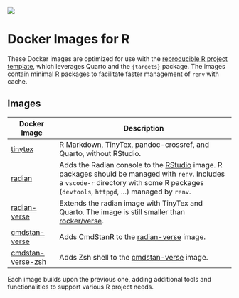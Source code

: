 [![](https://img.shields.io/badge/license-MIT-green.svg)](https://opensource.org/licenses/MIT)

# Docker Images for R

These Docker images are optimized for use with the [reproducible R project template](https://github.com/mattocci27/rdv-template), which leverages Quarto and the `{targets}` package. The images contain minimal R packages to facilitate faster management of `renv` with cache.

## Images

| Docker Image                                                                                       | Description                                                                                                      |
|----------------------------------------------------------------------------------------------------|------------------------------------------------------------------------------------------------------------------|
| [tinytex](https://hub.docker.com/repository/docker/mattocci/tinytex)                               | R Markdown, TinyTex, pandoc-crossref, and Quarto, without RStudio.                                               |
| [radian](https://hub.docker.com/repository/docker/mattocci/radian)                                 | Adds the Radian console to the [RStudio](https://hub.docker.com/r/rocker/rstudio) image. R packages should be managed with `renv`. Includes a `vscode-r` directory with some R packages (`devtools`, `httpgd`, ...) managed by `renv`. |
| [radian-verse](https://hub.docker.com/repository/docker/mattocci/radian-verse)                     | Extends the radian image with TinyTex and Quarto. The image is still smaller than [rocker/verse](https://hub.docker.com/r/rocker/verse). |
| [cmdstan-verse](https://hub.docker.com/repository/docker/mattocci/cmdstan-verse)                   | Adds CmdStanR to the [radian-verse](https://hub.docker.com/r/mattocci/radian-verse) image.                       |
| [cmdstan-verse-zsh](https://hub.docker.com/repository/docker/mattocci/cmdstan-verse-zsh)           | Adds Zsh shell to the [cmdstan-verse](https://hub.docker.com/r/mattocci/cmdstan-verse) image.                    |

Each image builds upon the previous one, adding additional tools and functionalities to support various R project needs.
